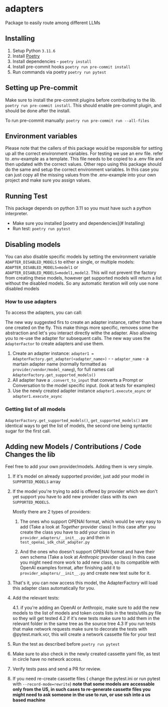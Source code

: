 # adapters

Package to easily route among different LLMs

## Installing

1. Setup Python `3.11.6`
2. Install [Poetry](https://python-poetry.org/docs/#installation)
3. Install dependencies - `poetry install`
4. Install pre-commit hooks `poetry run pre-commit install`
5. Run commands via poetry `poetry run pytest`

## Setting up Pre-commit

Make sure to install the pre-commit plugins before contributing to the lib. `poetry run pre-commit install`. This should enable pre-commit plugin, and should be done after the install.

To run pre-commit manually: `poetry run pre-commit run --all-files`

## Environment variables

Please note that the callers of this package would be responsible for setting up all the correct environment variables.
For testing we use an env file. refer to .env-example as a template.
This file needs to be copied to a .env file and then updated with the correct values.
Other repo using this package should do the same and setup the correct environment variables.
In this case you can just copy all the missing values from the .env-example into your own project and make sure you assign values.

## Running Test

This package depends on python 3.11 so you must have such a python interpreter.

- Make sure you installed [poetry and dependencies](# Installing)
- Run test: `poetry run pytest`

## Disabling models

You can also disable specific models by setting the environment variable `ADAPTER_DISABLED_MODELS` to either a single, or multiple models:
`ADAPTER_DISABLED_MODELS=model1` or `ADAPTER_DISABLED_MODELS=model1,model2`.
This will not prevent the factory from creating these models, however get supported models will return a list without the disabled models.
So any automatic iteration will only use none disabled models

### How to use adapters

To access the adapters, you can call:

The new way suggested firs to create an adapter instance, rather than have one created on the fly.
This make things more specific, removes some the abstraction and let's you interact directly withe the adapter.
Also allowing you to re-use the adapter for subsequent calls.
The new way uses the `AdapterFactor` to create adapters and use them.

1. Create an adapter instance:
   `adapter1 = AdapterFactory.get_adapter(<adapter_name>)` - - `adapter_name` - a martain adapter name (normally formatted as `provider/vendor/model_nameg`), for full names call `AdapterFactory.get_supported_models()`
2. All adapter have a `.convert_to_input` that converts a Prompt or Conversation to the model specific input. (look at tests for examples)
3. Use the newly created adapter instance `adapter1.execute_async` or `adapter1.execute_async`

### Getting list of all models

`AdapterFactory.get_supported_models()`, `get_supported_models()` are identical ways to get the list of models, the second one being syntactic sugar for the first call.

## Adding new Models / Contributions / Code Changes the lib

Feel free to add your own provider/models. Adding them is very simple.

1. If it's model on already supported provider, just add your model in `SUPPORTED_MODELS` array

2. If the model you're trying to add is offered by provider which we don't yet support you have to add new provider class with its own `SUPPORTED_MODELS`.

   Mostly there are 2 types of providers:

   1. The ones who support OPENAI format, which would be very easy to add (Take a look at _Together_ provider class)
      In this case after you create the class you have to add your class in `provider_adapters/__init__.py` and then in `test_openai_sdk_chat_adapter.py`

   2. And the ones who doesn't support OPENAI format and have their own schema (Take a look at _Anthropic_ provider class)
      In this case you might need more work to add new class, so its compatible with OpenAI examples format, after finishing add it to `provider_adapters/__init__.py` and create new test suite for it.

3. That's it, you can now access this model, the AdapterFactory will load this adapter class automatically for you.

4. Add the relevant tests:

   4.1. if you're adding an OpenAI or Anthropic, make sure to add the new models to the list of models and token costs lists in the tests/utils.py file so they will get tested
   4.2 if it's new tests make sure to add them in the relevant folder in the same tree as the source tree
   4.3 If you run tests that make network requests make sure to decorate the tests with @pytest.mark.vcr, this will create a network cassette file for your test

5. Run the test as described before `poetry run pytest`
6. Make sure to also check in the newly created cassette yaml file, as test in circle have no network access.
7. Verify tests pass and send a PR for review.
8. If you need re-create cassette files ( change the pytest.ini or run pytest with `--record-mode=rewrite`)
   **note that some models are accessable only from the US, in such cases to re-generate cassette files you might need to ask someone in the use to run, or use ssh into a us based machine**
